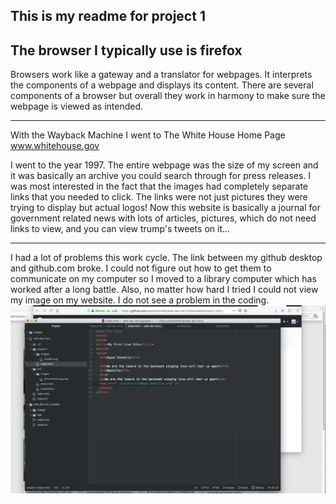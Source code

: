 ## This is my readme for project 1

The browser I typically use is firefox
---

Browsers work like a gateway and a translator for webpages. It interprets the components of a webpage and displays its content. There are several components of a browser but overall they work in harmony to make sure the webpage is viewed as intended.

---

With the Wayback Machine I went to The White House Home Page www.whitehouse.gov

I went to the year 1997. The entire webpage was the size of my screen and it was basically an archive you could search through for press releases. I was most interested in the fact that the images had completely separate links that you needed to click. The links were not just pictures they were trying to display but actual logos!  Now this website is basically a journal for government related news with lots of articles, pictures, which do not need links to view, and you can view trump's tweets on it...

---

I had a lot of problems this work cycle. The link between my github desktop and github.com broke. I could not figure out how to get them to communicate on my computer so I moved to a library computer which has worked after a long battle. Also, no matter how hard I tried I could not view my image on my website. I do not see a problem in the coding.
![Image of my workspace](./images/screenshot.png)
